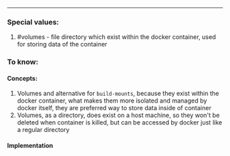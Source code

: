 ***
### Special values:
1. #volumes - file directory which exist within the docker container, used for storing data of the container

### To know:

#### Concepts:
1. Volumes and alternative for `build-mounts`, because they exist within the docker container, what makes them more isolated and managed by docker itself, they are preferred way to store data inside of container
2. Volumes, as a directory, does exist on a host machine, so they won't be deleted when container is killed, but can be accessed by docker just like a regular directory 

#### Implementation 

